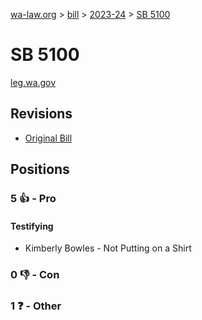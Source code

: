 [wa-law.org](/) > [bill](/bill/) > [2023-24](/bill/2023-24/) > [SB 5100](/bill/2023-24/sb/5100/)

# SB 5100
[leg.wa.gov](https://app.leg.wa.gov/billsummary?BillNumber=5100&Year=2023&Initiative=false)

## Revisions
* [Original Bill](1/)

## Positions
### 5 👍 - Pro
#### Testifying
* Kimberly Bowles - Not Putting on a Shirt

### 0 👎 - Con

### 1 ❓ - Other

